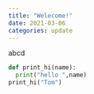 ```yaml
---
title: "Welecome!"
date: 2021-03-06
categories: update
---
```

abcd

```python
def print_hi(name):
  print("hello ",name)
print_hi("Tom")
```
